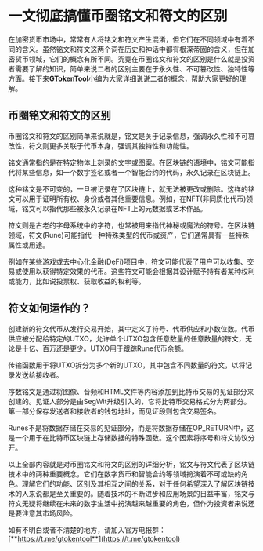 # 一文彻底搞懂币圈铭文和符文的区别

在加密货币市场中，常常有人将铭文和符文产生混淆，但它们在不同领域中有着不同的含义。虽然铭文和符文这两个词在历史和神话中都有根深蒂固的含义，但在加密货币领域，它们的概念有所不同。究竟在币圈铭文和符文的区别是什么就是投资者需要了解的知识，简单来说二者的区别主要在于永久性、不可篡改性、独特性等方面。接下来[**GTokenTool**](https://docs.gtokentool.com)小编为大家详细说说二者的概念，帮助大家更好的理解。

## 币圈铭文和符文的区别

币圈铭文和符文的区别简单来说就是，铭文是关于记录信息，强调永久性和不可篡改性，符文则更多关联于代币本身，强调其独特性和功能性。

铭文通常指的是在特定物体上刻录的文字或图案。在区块链的语境中，铭文可能指代将某些信息，如一个数字签名或者一个智能合约的代码，永久记录在区块链上。

这种铭文是不可变的，一旦被记录在了区块链上，就无法被更改或删除。这样的铭文可以用于证明所有权、身份或者其他重要信息。例如，在NFT(非同质化代币)领域，铭文可以指代那些被永久记录在NFT上的元数据或艺术作品。

符文则是古老的字母系统中的字符，也常被用来指代神秘或魔法的符号。在区块链领域，符文(Rune)可能指代一种特殊类型的代币或资产，它们通常具有一些特殊属性或用途。

例如在某些游戏或去中心化金融(DeFi)项目中，符文可能代表了用户可以收集、交易或使用以获得特定效果的代币。这些符文可能会根据其设计赋予持有者某种权利或能力，比如说投票权、获取收益的权利等。

## 符文如何运作的？

创建新的符文代币从发行交易开始，其中定义了符号、代币供应和小数位数。代币供应被分配给特定的UTXO，允许单个UTXO包含任意数量的任意数量的符文，无论是十亿、百万还是更少。UTXO用于跟踪Rune代币余额。

传输函数用于将UTXO拆分为多个新的UTXO，其中包含不同数量的符文，以将记录发送给接收者。

序数铭文是通过将图像、音频和HTML文件等内容添加到比特币交易的见证部分来创建的。见证人部分是由SegWit升级引入的，它将比特币交易格式分为两部分。第一部分保存发送者和接收者的钱包地址，而见证段则包含交易签名。

Runes不是将数据存储在交易的见证部分，而是将数据存储在OP\_RETURN中，这是一个用于在比特币区块链上存储数据的特殊函数。这个因素将序号和符文协议分开。

以上全部内容就是对币圈铭文和符文的区别的详细分析，铭文与符文代表了区块链技术中的两种重要概念，它们在数字货币和智能合约等领域扮演着不可或缺的角色。理解它们的功能、区别及其相互之间的关系，对于任何希望深入了解区块链技术的人来说都是至关重要的。随着技术的不断进步和应用场景的日益丰富，铭文与符文无疑将继续在未来的数字生活中扮演越来越重要的角色，但作为投资者来说还是要注意其市场风险。

如有不明白或者不清楚的地方，请加入官方电报群：[**https://t.me/gtokentool**](https://t.me/gtokentool)
